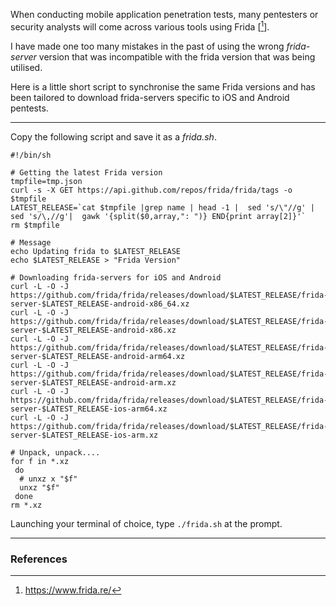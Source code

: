 When conducting mobile application penetration tests, many pentesters or security analysts will come across various tools using Frida [[^1]].

I have made one too many mistakes in the past of using the wrong _frida-server_ version that was incompatible with the frida version that was being utilised.

Here is a little short script to synchronise the same Frida versions and has been tailored to download frida-servers specific to iOS and Android pentests. 


***

Copy the following script and save it as a _frida.sh_.


```
#!/bin/sh

# Getting the latest Frida version
tmpfile=tmp.json
curl -s -X GET https://api.github.com/repos/frida/frida/tags -o $tmpfile
LATEST_RELEASE=`cat $tmpfile |grep name | head -1 |  sed 's/\"//g' |  sed 's/\,//g'|  gawk '{split($0,array,": ")} END{print array[2]}'`
rm $tmpfile

# Message
echo Updating frida to $LATEST_RELEASE
echo $LATEST_RELEASE > "Frida Version"

# Downloading frida-servers for iOS and Android
curl -L -O -J https://github.com/frida/frida/releases/download/$LATEST_RELEASE/frida-server-$LATEST_RELEASE-android-x86_64.xz
curl -L -O -J https://github.com/frida/frida/releases/download/$LATEST_RELEASE/frida-server-$LATEST_RELEASE-android-x86.xz
curl -L -O -J https://github.com/frida/frida/releases/download/$LATEST_RELEASE/frida-server-$LATEST_RELEASE-android-arm64.xz
curl -L -O -J https://github.com/frida/frida/releases/download/$LATEST_RELEASE/frida-server-$LATEST_RELEASE-android-arm.xz
curl -L -O -J https://github.com/frida/frida/releases/download/$LATEST_RELEASE/frida-server-$LATEST_RELEASE-ios-arm64.xz
curl -L -O -J https://github.com/frida/frida/releases/download/$LATEST_RELEASE/frida-server-$LATEST_RELEASE-ios-arm.xz

# Unpack, unpack....
for f in *.xz
 do
  # unxz x "$f"
  unxz "$f"
 done
rm *.xz
```

Launching your terminal of choice, type `./frida.sh` at the prompt.

***
### References

[^1]: https://www.frida.re/